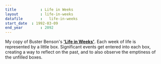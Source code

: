 ```yaml
---
title 			: Life in Weeks
layout			: life-in-weeks
datafile		:	life-in-weeks
start_date	: 1992-03-09
end_year		: 2092
---
```


<p>My copy of Buster Benson's <a href="https://busterbenson.com/life-in-weeks"><b>'Life in Weeks'</b></a>. Each week of life is represented by a little box. Significant events get entered into each box, creating a way to reflect on the past, and to also observe the emptiness of the unfilled boxes.</p>
